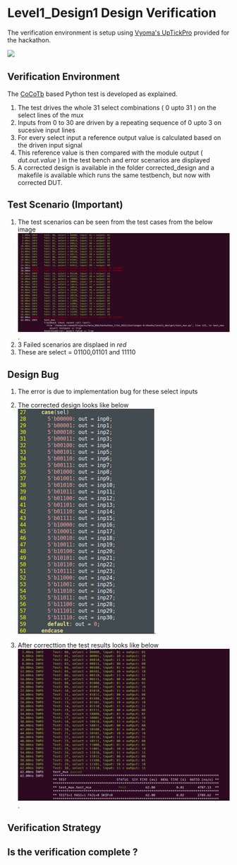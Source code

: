 # Level1_Design1 Design Verification

The verification environment is setup using [Vyoma's UpTickPro](https://vyomasystems.com) provided for the hackathon.

![](https://imgur.com/a/UOeg1qj)

## Verification Environment

The [CoCoTb](https://www.cocotb.org/) based Python test is developed as explained.
1) The test drives the whole 31 select combinations ( 0 upto 31 ) on the select lines of the mux
2) Inputs from 0 to 30 are driven by a repeating sequence of 0 upto 3 on sucesive input lines
3) For every select input a reference output value is calculated based on the driven input signal
4) This reference value is then compared with the module output ( *dut.out.value* ) in the test bench and error scenarios are displayed
5) A corrected design is available in the folder corrected_design and a makefile is available which runs the same testbench, but now with corrected DUT.

## Test Scenario **(Important)**
1) The test scenarios can be seen from the test cases from the below image
![alt text for screen readers](./images/level1_design1_error_scenarios.png "level1_design1 Test cases").
2) 3 Failed scenarios are displaed in *red*
3) These are select = 01100,01101 and 11110


## Design Bug
1) The error is due to implementation bug for these select inputs
2) The corrected design looks like below
![alt text for screen readers](./images/level1_design1_correction.png "level1_design1 Corrected").

3) After correcttion the test results looks like below
![alt text for screen readers](./images/level1_design1_correction_results.png "level1_design1_corrected Test cases").

## Verification Strategy

## Is the verification complete ?
